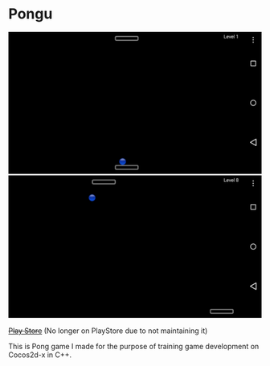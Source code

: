 Pongu
=====

<img src="/App%20Store%20Res/Screenshot_2014-11-19-22-16-33.png" width="600"> <img src="/App%20Store%20Res/Screenshot_2014-11-19-22-18-29.png" width="600">

~~[Play Store](https://play.google.com/store/apps/details?id=myGame.pongu)~~ (No longer on PlayStore due to not maintaining it)

This is Pong game I made for the purpose of training game development on Cocos2d-x in C++.
